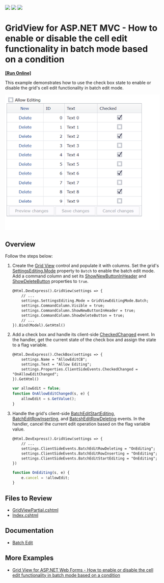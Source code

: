 <!-- default badges list -->
![](https://img.shields.io/endpoint?url=https://codecentral.devexpress.com/api/v1/VersionRange/128549835/16.1.4%2B)
[![](https://img.shields.io/badge/Open_in_DevExpress_Support_Center-FF7200?style=flat-square&logo=DevExpress&logoColor=white)](https://supportcenter.devexpress.com/ticket/details/T150965)
[![](https://img.shields.io/badge/📖_How_to_use_DevExpress_Examples-e9f6fc?style=flat-square)](https://docs.devexpress.com/GeneralInformation/403183)
<!-- default badges end -->
# GridView for ASP.NET MVC - How to enable or disable the cell edit functionality in batch mode based on a condition
<!-- run online -->
**[[Run Online]](https://codecentral.devexpress.com/t150965/)**
<!-- run online end -->

This example demonstrates how to use the check box state to enable or disable the grid's cell edit functionality in batch edit mode.

![Allow Edit Checkbox](controlEditing.gif)

## Overview

Follow the steps below:

1. Create the [Grid View](https://docs.devexpress.com/AspNetMvc/DevExpress.Web.Mvc.GridViewExtension) control and populate it with columns. Set the grid's [SettingsEditing.Mode](https://docs.devexpress.devx/AspNet/DevExpress.Web.ASPxGridViewEditingSettings.Mode) property to `Batch` to enable the batch edit mode. Add a command column and set its [ShowNewButtonInHeader](https://docs.devexpress.devx/AspNet/DevExpress.Web.GridViewCommandColumn.ShowNewButtonInHeader) and [ShowDeleteButton](https://docs.devexpress.devx/AspNet/DevExpress.Web.GridViewCommandColumn.ShowDeleteButton) properties to `true`.

    ```cshtml
    @Html.DevExpress().GridView(settings => {
        // ...
        settings.SettingsEditing.Mode = GridViewEditingMode.Batch;
        settings.CommandColumn.Visible = true;
        settings.CommandColumn.ShowNewButtonInHeader = true;
        settings.CommandColumn.ShowDeleteButton = true;
        // ...
    }).Bind(Model).GetHtml()
    ```

2. Add a check box and handle its client-side [CheckedChanged](https://docs.devexpress.devx/AspNet/DevExpress.Web.ASPxCheckBox.CheckedChanged) event. In the handler, get the current state of the check box and assign the state to a flag variable.

    ```cshtml
    @Html.DevExpress().CheckBox(settings => {
        settings.Name = "AllowEditCB";
        settings.Text = "Allow Editing";
        settings.Properties.ClientSideEvents.CheckedChanged = "OnAllowEditChanged";
    }).GetHtml()
    ```

    ```js
    var allowEdit = false;
    function OnAllowEditChanged(s, e) {
        allowEdit = s.GetValue();
    }
    ```

3. Handle the grid's client-side [BatchEditStartEditing](https://docs.devexpress.devx/AspNet/js-ASPxClientGridView.BatchEditStartEditing), [BatchEditRowInserting](https://docs.devexpress.devx/AspNet/js-ASPxClientGridView.BatchEditRowInserting), and [BatcshEditRowDeleting](https://docs.devexpress.devx/AspNet/js-ASPxClientGridView.BatchEditRowDeleting) events. In the handler, cancel the current edit operation based on the flag variable value.

    ```cshtml
    @Html.DevExpress().GridView(settings => {
        // ...
        settings.ClientSideEvents.BatchEditRowDeleting = "OnEditing";
        settings.ClientSideEvents.BatchEditRowInserting = "OnEditing";
        settings.ClientSideEvents.BatchEditStartEditing = "OnEditing";
    })
    ```

    ```js
    function OnEditing(s, e) {
        e.cancel = !allowEdit;
    }
    ```

## Files to Review

* [GridViewPartial.cshtml](./CS/Sample/Views/Home/GridViewPartial.cshtml)
* [Index.cshtml](./CS/Sample/Views/Home/Index.cshtml)

## Documentation

* [Batch Edit](https://docs.devexpress.com/AspNetMvc/16147/components/grid-view/concepts/data-editing-and-validation/batch-edit)

## More Examples

* [Grid View for ASP.NET Web Forms - How to enable or disable the cell edit functionality in batch mode based on a condition](https://github.com/DevExpress-Examples/asp-net-web-forms-grid-enable-and-disable-batch-editing)
